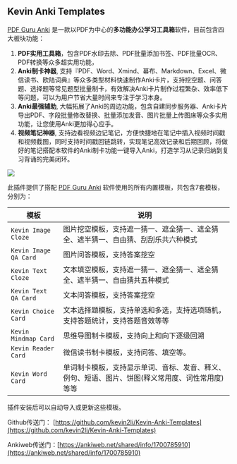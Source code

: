## Kevin Anki Templates

[PDF Guru Anki](https://guru.kevin2li.top/) 是一款以PDF为中心的**多功能办公学习工具箱**软件，目前包含四大板块功能：
1. **PDF实用工具箱**，包含PDF水印去除、PDF批量添加书签、PDF批量OCR、PDF转换等众多超实用功能，
2. **Anki制卡神器**, 支持『PDF、Word、Xmind、幕布、Markdown、Excel、微信读书、欧陆词典』等众多类型材料快速制作Anki卡片，支持挖空题、问答题、选择题等常见题型批量制卡，有效解决Anki卡片制作过程繁杂、效率低下等问题，可以为用户节省大量时间来专注于学习本身。
3. **Anki最强辅助**, 大幅拓展了Anki的周边功能，包含自建同步服务器、Anki卡片导出PDF、字段批量修改替换、批量添加发音、图片批量上传图床等众多实用功能，让您使用Anki更加得心应手。
4. **视频笔记神器**, 支持边看视频边记笔记，方便快捷地在笔记中插入视频时间戳和视频截图，同时支持时间戳回链跳转，实现笔记高效记录和后期回顾，将做好的笔记搭配本软件的Anki制卡功能一键导入Anki，打造学习从记录归纳到复习背诵的完美闭环。

<img src="https://minio.kevin2li.top/image-bed/wiki/20240722171423.png"/>


此插件提供了搭配 [PDF Guru Anki](https://guru.kevin2li.top/) 软件使用的所有内置模板，共包含7套模板，分别为：

|模板|说明|
|---|---|
|`Kevin Image Cloze`| 图片挖空模板，支持遮一猜一、遮全猜一、遮全猜全、遮半猜一、自由猜、刮刮乐共六种模式|
|`Kevin Image QA Card`| 图片问答模板，支持答案挖空|
|`Kevin Text Cloze`| 文本填空模板，支持遮一猜一、遮全猜一、遮全猜全、遮半猜一、自由猜共五种模式|
|`Kevin Text QA Card`| 文本问答模板，支持答案挖空|
|`Kevin Choice Card`| 文本选择题模板，支持单选和多选，支持选项随机，支持答题统计，支持答题音效等等|
|`Kevin Mindmap Card`| 思维导图制卡模板，支持向上和向下逐级回溯|
|`Kevin Reader Card`| 微信读书制卡模板，支持问答、填空等。|
|`Kevin Word Card`| 单词制卡模板，支持显示单词、音标、发音、释义、例句、短语、图片、饼图(释义常用度、词性常用度)等等|

插件安装后可以自动导入或更新这些模板。

Github传送门： [https://github.com/kevin2li/Kevin-Anki-Templates](https://github.com/kevin2li/Kevin-Anki-Templates)  

Ankiweb传送门：[https://ankiweb.net/shared/info/1700785910](https://ankiweb.net/shared/info/1700785910)